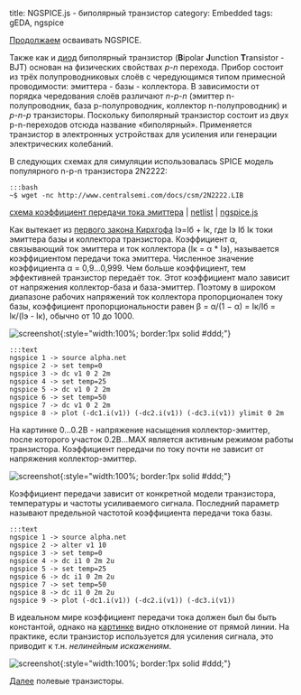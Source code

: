title: NGSPICE.js - биполярный транзистор
category: Embedded 
tags: gEDA, ngspice

[Продолжаем]({filename}../2016-10-28-ngspice-introduction/2016-10-28-ngspice-introduction.md) осваивать NGSPICE.

Также как и [диод]({filename}../2016-10-31-ngspice-diode/2016-10-31-ngspice-diode.md) биполярный транзистор (**B**ipolar **J**unction **T**ransistor - BJT)  основан на физических свойствах *p-n* перехода. Прибор состоит из трёх полупроводниковых слоёв с чередующимся типом примесной проводимости: эмиттера - базы - коллектора. В зависимости от порядка чередования слоёв различают *n-p-n* (эмиттер n-полупроводник, база p-полупроводник, коллектор n-полупроводник) и *p-n-p* транзисторы. Поскольку биполярный транзистор состоит из двух p-n-переходов отсюда название «биполярный». Применяется транзистор в электронных устройствах для усиления или генерации электрических колебаний.

<!-- 
<a href="{attach}2N2222.LIB"></a>
-->

В следующих схемах для симуляции использовалась SPICE модель популярного n-p-n транзистора 2N2222:

    :::bash
    ~$ wget -nc http://www.centralsemi.com/docs/csm/2N2222.LIB

[схема коэффициент передачи тока эмиттера]({attach}alpha.sch) | [netlist]({attach}alpha.net) | [ngspice.js](https://ngspice.js.org/?gist=bb2492380d572bb61a545a6c474f3673)

Как вытекает из [первого закона Кирхгофа]({filename}../2016-10-28-ngspice-introduction/2016-10-28-ngspice-introduction.md) Iэ=Iб + Iк, где Iэ Iб Iк токи эмиттера базы и коллектора транзистора. Коэффициент α, связывающий ток эмиттера и ток коллектора (Iк = α * Iэ), называется коэффициентом передачи тока эмиттера. Численное значение коэффициента α = 0,9...0,999. Чем больше коэффициент, тем эффективней транзистор передаёт ток. Этот коэффициент мало зависит от напряжения коллектор-база и база-эмиттер. Поэтому в широком диапазоне рабочих напряжений ток коллектора пропорционален току базы, коэффициент пропорциональности равен β = α/(1 − α) = Iк/Iб = Iк/(Iэ - Iк), обычно от 10 до 1000.

![screenshot]({attach}show-img-alpha.png){:style="width:100%; border:1px solid #ddd;"}

    :::text
    ngspice 1 -> source alpha.net
    ngspice 2 -> set temp=0
    ngspice 3 -> dc v1 0 2 2m
    ngspice 4 -> set temp=25
    ngspice 5 -> dc v1 0 2 2m
    ngspice 6 -> set temp=50
    ngspice 7 -> dc v1 0 2 2m
    ngspice 8 -> plot (-dc1.i(v1)) (-dc2.i(v1)) (-dc3.i(v1)) ylimit 0 2m

На картинке 0...0.2В - напряжение насыщения коллектор-эмиттер, после которого участок 0.2В...MAX является активным режимом работы транзистора. Коэффициент передачи по току почти не зависит от напряжения коллектор-эмиттер.

![screenshot]({attach}alpha-canvas.png){:style="width:100%; border:1px solid #ddd;"}

Коэффициент передачи зависит от конкретной модели транзистора, температуры и частоты усиливаемого сигнала. Последний параметр называют предельной частотой коэффициента передачи тока базы.

    :::text
    ngspice 1 -> source alpha.net
    ngspice 2 -> alter v1 10
    ngspice 3 -> set temp=0
    ngspice 4 -> dc i1 0 2m 2u
    ngspice 5 -> set temp=25
    ngspice 6 -> dc i1 0 2m 2u
    ngspice 7 -> set temp=50
    ngspice 8 -> dc i1 0 2m 2u
    ngspice 9 -> plot (-dc1.i(v1)) (-dc2.i(v1)) (-dc3.i(v1))

В идеальном мире коэффициент передачи тока должен был бы быть константой, однако на [картинке](https://ngspice.js.org/?gist=9870d6a51429e0c4a779d228cc41dd62) видно отклонение от прямой линии. На практике, если транзистор используется для усиления сигнала, это приводит к т.н. *нелинейным искажениям*. 

![screenshot]({attach}alpha-i-canvas.png){:style="width:100%; border:1px solid #ddd;"}

[Далее]({filename}../2016-11-03-field-effect-transistor/2016-11-03-field-effect-transistor.md) полевые транзисторы.